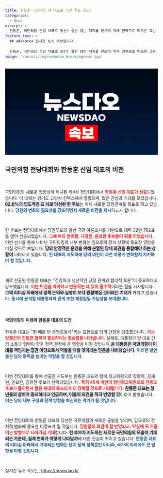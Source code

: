 ```yaml
---
title: 한동훈 국민의힘 새 대표로 과반 득표 성공!
categories:
  - News
excerpt: >
  한동훈, 국민의힘 신임 대표로 당선! 절반 넘는 지지를 얻으며 미래 권력으로 떠오른 그는 당내 갈등 해소와 생산적인 당정 관계를 강조했다. 윤 대통령과의 협력 체계 구축이 핵심 과제로 떠오르며 새로운 전환점을 맞는다.
feature_text: >
  ## adskorea 실시간 뉴스 속보입니다.

  한동훈, 국민의힘 신임 대표로 당선! 절반 넘는 지지를 얻으며 미래 권력으로 떠오른 그는 당내 갈등 해소와 생산적인 당정 관계를 강조했다. 윤 대통령과의 협력 체계 구축이 핵심 과제로 떠오르며 새로운 전환점을 맞는다.
image: '/assets/img/newsdao_breakingnews.jpg'
---
```


<p><img src="/assets/img/newsdao_breakingnews.jpg" alt="adskorea 속보" /></p>

<h2 data-ke-size="size26">국민의힘 전당대회와 한동훈 신임 대표의 비전</h2>

<p data-ke-size="size16">&nbsp;</p>

<p>국민의힘의 새로운 방향성이 제시된 제4차 전당대회에서 <b><span style="color: #ee2323;">한동훈 신임 대표가 선출</span></b>되었습니다. 이 대회는 경기도 고양시 킨텍스에서 열렸으며, 많은 관심과 기대를 모았습니다. <b><span style="background-color: #21538527;">62.8%의 압도적인 표 차로 당선된 한 후보</span></b>는 이제 새로운 당정관계를 목표로 하고 있습니다. <b><span style="color: #1a5490;">당원의 변화의 필요성을 강조하면서 새로운 비전을 제시</span></b>하고자 합니다. </p>

<p data-ke-size="size16">&nbsp;</p>

<p>한 후보는 전당대회에서 당원투표와 일반 국민 여론조사를 기반으로 대략 32만 702표를 얻어 선출되었습니다. <b><span style="color: #ee2323;">그에 따라 원희룡, 나경원, 윤상현 후보들이 뒤를 이었습니다</span></b>. 이번 선거를 통해 나타난 국민의힘의 내부 변화는 앞으로의 정치 상황에 중요한 영향을 미칠 것으로 보입니다. <b><span style="background-color: #21538527;">당의 안정적인 운영을 위해 분열된 당내 의견을 통합해야 하는 상황이</span></b> 나타나고 있습니다. <b><span style="color: #1a5490;">한 대표의 지도하에 당의 비전이 과연 어떻게 변화할지 지켜봐야 할 것입니다</span></b>.</p>

<p data-ke-size="size16">&nbsp;</p>

<p>새로 선출된 한동훈 대표는 "건강하고 생산적인 당정 관계와 합리적 토론"이 중요하다고 강조했습니다. <b><span style="color: #ee2323;">이는 민심을 파악하고 반응하는 데 있어 필수적</span></b>이라는 점을 시사합니다. <b><span style="background-color: #21538527;">그의 리더십 아래에서 정책 논의와 실행이 보다 원활해질 것이라는 기대가</span></b> 커지고 있습니다. <b><span style="color: #1a5490;">동시에 윤석열 대통령과의 관계 또한 재정립될 가능성을 보여줍니다</span></b>. </p>

<p data-ke-size="size16">&nbsp;</p>

<h4>국민의힘의 미래와 한동훈 대표의 도전</h4>

<p>한동훈 대표는 "한 배를 탄 운명공동체"라는 표현으로 당의 단합을 강조했습니다. <b><span style="color: #ee2323;">이는 당정간의 긴밀한 협력이 필요하다는 절실함을 나타냅니다</span></b>. 실제로, 대통령과 당 대표 간의 소통과 협력이 향후 정책 결정에 큰 영향을 미칠 것입니다.<b><span style="background-color: #21538527;">윤 대통령은 국민의힘이 미래를 책임지는 집권 여당으로서 역할을 다할 것이라는 믿음을 내비쳤습니다</span></b>. <b><span style="color: #1a5490;">이러한 발언들은 당의 동력을 높이는 역할을 할 것입니다</span></b>.</p>

<p data-ke-size="size16">&nbsp;</p>

<p>이번 전당대회를 통해 선출된 지도부는 한동훈 대표와 함께 최고위원으로 장동혁, 김재원, 인요한, 김민전 후보가 선택되었습니다. <b><span style="color: #ee2323;">특히 45세 미만의 청년최고위원으로 진종오 후보가 뽑히면서 젊은 세대의 목소리가 더 강해질 것으로 기대됩니다</span></b>. <b><span style="background-color: #21538527;">한동훈 대표는 청년들의 참여가 중요하다고 언급하며, 이들의 의견을 적극 반영할 것</span></b>이라고 밝혔습니다. <b><span style="color: #1a5490;">이는 당의 내부 구성과 정책 방향을 혁신하는 계기가 될 것입니다</span></b>.</p>

<p data-ke-size="size16">&nbsp;</p>

<p>이번 전당대회와 한동훈 대표의 당선은 국민의힘의 새로운 출발을 알리며, 앞으로의 정치적 변화에 중요한 이정표가 될 것입니다. <b><span style="color: #ee2323;">당원들의 의견이 잘 반영되고, 민심에 귀 기울이는 방향으로 나아가길 기대</span></b>합니다. <b><span style="background-color: #21538527;">한 후보가 지도하는 새로운 국민의힘의 모습이 기대되는 가운데, 실제 변화가 어떻게 나타날까</span></b>에 대한 관심이 커지고 있습니다. <b><span style="color: #1a5490;">한동훈 대표의 리더십 아래에서 기대되는 변화는 단지 당의 정책뿐만 아니라, 국가의 미래에도 큰 영향을 미칠 것입니다</span></b>.</p>

<p data-ke-size="size16">&nbsp;</p>
실시간 뉴스 속보는, <a href="https://newsdao.kr" rel="dofollow">https://newsdao.kr</a>


